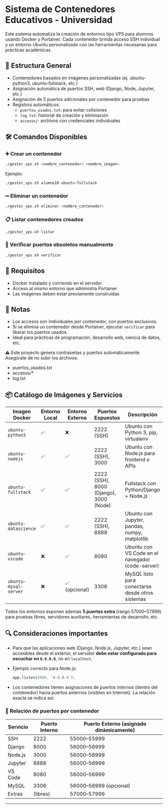 # Sistema de Contenedores Educativos - Universidad

Este sistema automatiza la creación de entornos tipo VPS para alumnos usando Docker y Portainer. 
Cada contenedor brinda acceso SSH individual y un entorno Ubuntu personalizado con las herramientas necesarias para prácticas académicas.

## 🧱 Estructura General

- Contenedores basados en imágenes personalizadas (ej. ubuntu-python3, ubuntu-fullstack, etc.)
- Asignación automática de puertos SSH, web (Django, Node, Jupyter, etc.)
- Asignación de 5 puertos adicionales por contenedor para pruebas
- Registros automáticos:
  - `puertos_usados.txt`: para evitar colisiones
  - `log.txt`: historial de creación y eliminación
  - `accesos/`: archivos con credenciales individuales

## 🛠️ Comandos Disponibles

### ➕ Crear un contenedor

```bash
./gestor_vps.sh <nombre_contenedor> <nombre_imagen>
```

Ejemplo:

```bash
./gestor_vps.sh alumno10 ubuntu-fullstack
```

### ➖ Eliminar un contenedor

```bash
./gestor_vps.sh eliminar <nombre_contenedor>
```

### 📋 Listar contenedores creados

```bash
./gestor_vps.sh listar
```

### 🧹 Verificar puertos obsoletos manualmente

```bash
./gestor_vps.sh verificar
```

## 🔐 Requisitos

- Docker instalado y corriendo en el servidor
- Acceso al mismo entorno que administra Portainer
- Las imágenes deben estar previamente construidas



## 📝 Notas

- Los accesos son individuales por contenedor, con puertos exclusivos.
- Si se elimina un contenedor desde Portainer, ejecutar `verificar` para liberar los puertos usados.
- Ideal para prácticas de programación, desarrollo web, ciencia de datos, etc.

⚠️ Este proyecto genera contraseñas y puertos automáticamente. Asegúrate de no subir los archivos:
- puertos_usados.txt
- accesos/*
- log.txt


## 📦 Catálogo de Imágenes y Servicios

| Imagen Docker             | Entorno Local | Entorno Externo | Puertos Expuestos                       | Descripción                                       |
|---------------------------|----------------|------------------|------------------------------------------|---------------------------------------------------|
| `ubuntu-python3`          | ✅              | ❌               | 2222 (SSH)                               | Ubuntu con Python 3, pip, virtualenv              |
| `ubuntu-nodejs`           | ✅              | ✅               | 2222 (SSH), 3000                         | Ubuntu con Node.js para frontend o APIs           |
| `ubuntu-fullstack`        | ✅              | ✅               | 2222 (SSH), 8000 (Django), 3000 (Node)  | Fullstack con Python/Django + Node.js             |
| `ubuntu-datascience`      | ✅              | ✅               | 2222 (SSH), 8888                         | Ubuntu con Jupyter, pandas, numpy, matplotlib     |
| `ubuntu-vscode`           | ❌              | ✅               | 8080                                     | Ubuntu con VS Code en el navegador (code-server)  |
| `ubuntu-mysql-server`     | ❌              | ✅ (opcional)    | 3306                                     | MySQL listo para conectarse desde otros sistemas  |

Todos los entornos exponen además **5 puertos extra** (rango 57000–57999) para pruebas libres, servidores auxiliares, herramientas de desarrollo, etc.



## 🔍 Consideraciones importantes

- Para que las aplicaciones web (Django, Node.js, Jupyter, etc.) sean accesibles desde el exterior, el servidor **debe estar configurado para escuchar en `0.0.0.0`**, no en `localhost`.
- Ejemplo correcto para Node.js:
  ```javascript
  app.listen(3000, '0.0.0.0');
  ```

- Los contenedores tienen asignaciones de puertos internos (dentro del contenedor) hacia puertos externos (visibles en Internet). La relación exacta se indica así:

### 🧭 Relación de puertos por contenedor

| Servicio     | Puerto Interno | Puerto Externo (asignado dinámicamente) |
|--------------|----------------|-----------------------------------------|
| SSH          | 2222           | 55000–55999                             |
| Django       | 8000           | 56000–56999                             |
| Node.js      | 3000           | 56000–56999                             |
| Jupyter      | 8888           | 56000–56999                             |
| VS Code      | 8080           | 56000–56999                             |
| MySQL        | 3306           | 56000–56999 (opcional)                  |
| Extras       | (libres)       | 57000–57999                             |

---


